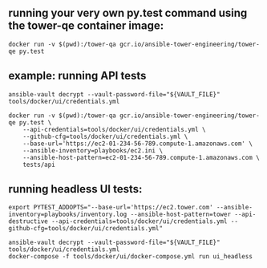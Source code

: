 ## running your very own py.test command using the tower-qe container image:
```shell
docker run -v $(pwd):/tower-qa gcr.io/ansible-tower-engineering/tower-qe py.test
```

## example: running API tests
```shell
ansible-vault decrypt --vault-password-file="${VAULT_FILE}" tools/docker/ui/credentials.yml

docker run -v $(pwd):/tower-qa gcr.io/ansible-tower-engineering/tower-qe py.test \
    --api-credentials=tools/docker/ui/credentials.yml \
    --github-cfg=tools/docker/ui/credentials.yml \
    --base-url='https://ec2-01-234-56-789.compute-1.amazonaws.com' \
    --ansible-inventory=playbooks/ec2.ini \
    --ansible-host-pattern=ec2-01-234-56-789.compute-1.amazonaws.com \
    tests/api
```

## running headless UI tests:

```shell
export PYTEST_ADDOPTS="--base-url='https://ec2.tower.com' --ansible-inventory=playbooks/inventory.log --ansible-host-pattern=tower --api-destructive --api-credentials=tools/docker/ui/credentials.yml --github-cfg=tools/docker/ui/credentials.yml"

ansible-vault decrypt --vault-password-file="${VAULT_FILE}" tools/docker/ui/credentials.yml
docker-compose -f tools/docker/ui/docker-compose.yml run ui_headless
```
